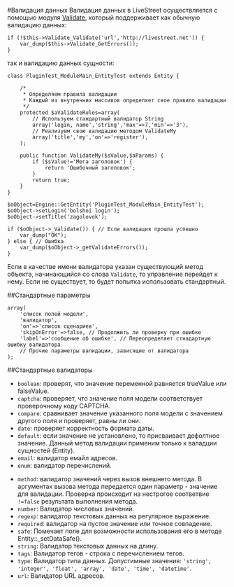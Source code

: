 #Валидация данных
Валидация данных в LiveStreet осуществляется с помощью модуля [Validate](https://github.com/livestreet/livestreet-framework/blob/master/classes/modules/validate/Validate.class.php), который поддерживает как обычную валидацию данных:
~~~
if (!$this->Validate_Validate('url','http://livestreet.net')) {
	var_dump($this->Validate_GetErrors());
}
~~~
так и валидацию данных сущности:
~~~
class PluginTest_ModuleMain_EntityTest extends Entity {

	/* 
	 * Определяем правила валидации
	 * Каждый из внутренних массивов определяет свое правило валидации
	 */
	protected $aValidateRules=array(
		// Используем стандартный валидатор String
		array('login, name','string','max'=>7,'min'=>'3'),
		// Реализуем свою валидацию методом ValidateMy
		array('title','my','on'=>'register'),
	);

	public function ValidateMy($sValue,$aParams) {
		if ($sValue!='Мега заголовок') {
			return 'Ошибочный заголовок';
		}
		return true;
	}
}

$oObject=Engine::GetEntity('PluginTest_ModuleMain_EntityTest');
$oObject->setLogin('bolshoi login');
$oObject->setTitle('zagolovok');

if ($oObject->_Validate()) { // Если валидация прошла успешно
	var_dump("OK");
} else { // Ошибка
	var_dump($oObject->_getValidateErrors());
}
~~~
Если в качестве имени валидатора указан существующий метод объекта, начинающийся со слова `Validate`, то управление перейдет к нему. Если не существует, то будет попытка использовать стандартный. 
<!-- https://github.com/livestreet/livestreet-framework/blob/master/classes/modules/validate/Validate.class.php#L138 -->
##Стандартные параметры
~~~
array(
    'список полей модели',
    'валидатор',
    'on'=>'список сценариев',
    'skipOnError'=>false, // Продолжить ли проверку при ошибке
    'label'=>'сообщение об ошибке', // Переопределяет стнадартную ошибку валидатора
    // Прочие параметры валидации, зависящие от валидатора
);
~~~

##Стандартные валидаторы
* `boolean`: проверят, что значение переменной равняется trueValue или falseValue.
* `captcha`: проверяет, что значение поля модели соответствует проверочному коду CAPTCHA.
* `compare`: сравнивает значение указанного поля модели с значением другого поля и проверяет, равны ли они.
* `date`: проверяет корректность формата даты.
* `default`: если значение не установлено, то присваивает дефолтное значение. Данный метод валидации применим только к валадции сущностей (Entity).
* `email`: валидатор емайл адресов.
* `enum`: валидатор перечислений.
<!-- * inline: валидатор через метод внешнего объекта. (Срабатывает при указании существующего метода в объекте) -->
* `method`: валидатор значений через вызов внешнего метода. В аргументах вызова метода передается один параметр - значение для валидации. Проверка происходит на нестрогое соответвие `!=false` результата выполнения метода.
* `number`: Валидатор числовых значений.
* `regexp`: валидатор текстовых данных на регулярное выражение.
* `required`: валидатор на пустое значение или точное совпадение.
* `safe`: Помечает поле для возможности использования его в методе Entity::_setDataSafe().
* `string`: Валидатор текстовых данных на длину.
* `tags`: Валидатор тегов - строка с перечислением тегов.
* `type`: Валидатор типа данных. Допустимные значения: `'string', 'integer', 'float', 'array', 'date', 'time', 'datetime'`.
* `url`: Валидатор URL адресов.
